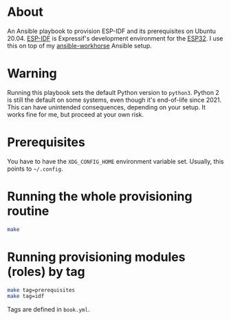 # About
An Ansible playbook to provision ESP-IDF and its prerequisites on Ubuntu 20.04.
[ESP-IDF](https://github.com/espressif/esp-idf) is Expressif's development environment for the [ESP32](https://www.espressif.com/en/products/socs/esp32).
I use this on top of my [ansible-workhorse](https://github.com/aapit/ansible-workhorse) Ansible setup.

# Warning
Running this playbook sets the default Python version to `python3`.
Python 2 is still the default on some systems, even though it's end-of-life since 2021.
This can have unintended consequences, depending on your setup.
It works fine for me, but proceed at your own risk.

# Prerequisites
You have to have the `XDG_CONFIG_HOME` environment variable set.
Usually, this points to `~/.config`.

# Running the whole provisioning routine
```bash
make
```

# Running provisioning modules (roles) by tag
```bash
make tag=prerequisites
make tag=idf
```

Tags are defined in `book.yml`.
